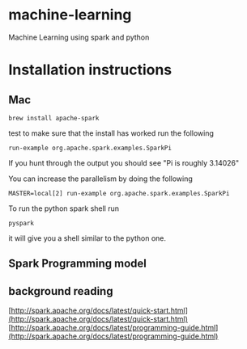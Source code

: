 # machine-learning
Machine Learning using spark and python

# Installation instructions

## Mac

    brew install apache-spark
    
    
test to make sure that the install has worked run the following

    run-example org.apache.spark.examples.SparkPi
    
If you hunt through the output you should see "Pi is roughly 3.14026"

You can increase the parallelism by doing the following

    MASTER=local[2] run-example org.apache.spark.examples.SparkPi        

To run the python spark shell run
    
    pyspark
    
it will give you a shell similar to the python one. 

## Spark Programming model

## background reading
[http://spark.apache.org/docs/latest/quick-start.html](http://spark.apache.org/docs/latest/quick-start.html)
[http://spark.apache.org/docs/latest/programming-guide.html](http://spark.apache.org/docs/latest/programming-guide.html)

   
    







